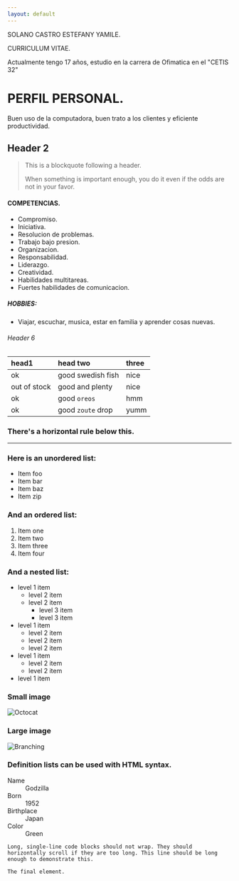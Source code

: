 ```yaml
---
layout: default
---
```


SOLANO CASTRO ESTEFANY YAMILE.

CURRICULUM VITAE.

Actualmente tengo 17 años, estudio en la carrera de Ofimatica en el "CETIS 32"

# PERFIL PERSONAL.

Buen uso de la computadora, buen trato a los clientes y eficiente productividad.

## Header 2

> This is a blockquote following a header.
>
> When something is important enough, you do it even if the odds are not in your favor.


#### COMPETENCIAS.

*   Compromiso.
*   Iniciativa.
*   Resolucion de problemas.
*   Trabajo bajo presion.
*   Organizacion.
*   Responsabilidad.
*   Liderazgo.
*   Creatividad.
*   Habilidades multitareas.
*   Fuertes habilidades de comunicacion.

##### HOBBIES:

* Viajar, escuchar, musica, estar en familia y aprender cosas nuevas.

###### Header 6

| head1        | head two          | three |
|:-------------|:------------------|:------|
| ok           | good swedish fish | nice  |
| out of stock | good and plenty   | nice  |
| ok           | good `oreos`      | hmm   |
| ok           | good `zoute` drop | yumm  |

### There's a horizontal rule below this.

* * *

### Here is an unordered list:

*   Item foo
*   Item bar
*   Item baz
*   Item zip

### And an ordered list:

1.  Item one
1.  Item two
1.  Item three
1.  Item four

### And a nested list:

- level 1 item
  - level 2 item
  - level 2 item
    - level 3 item
    - level 3 item
- level 1 item
  - level 2 item
  - level 2 item
  - level 2 item
- level 1 item
  - level 2 item
  - level 2 item
- level 1 item

### Small image

![Octocat](https://github.githubassets.com/images/icons/emoji/octocat.png)

### Large image

![Branching](https://github.com/vaibhavvikas/vaibhavvikas/raw/main/src/header_.png)


### Definition lists can be used with HTML syntax.

<dl>
<dt>Name</dt>
<dd>Godzilla</dd>
<dt>Born</dt>
<dd>1952</dd>
<dt>Birthplace</dt>
<dd>Japan</dd>
<dt>Color</dt>
<dd>Green</dd>
</dl>

```
Long, single-line code blocks should not wrap. They should horizontally scroll if they are too long. This line should be long enough to demonstrate this.
```

```
The final element.
```
